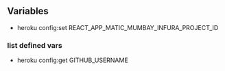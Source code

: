## Variables
- heroku config:set REACT_APP_MATIC_MUMBAY_INFURA_PROJECT_ID


### list defined vars
- heroku config:get GITHUB_USERNAME